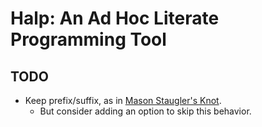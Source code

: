 # Halp: An Ad Hoc Literate Programming Tool


## TODO

* Keep prefix/suffix, as in [Mason Staugler's Knot](https://github.com/mqsoh/knot).
    * But consider adding an option to skip this behavior.
